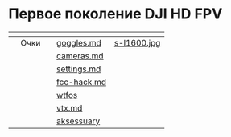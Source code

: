 # Первое поколение DJI HD FPV

<table data-view="cards"><thead><tr><th></th><th></th><th></th><th data-hidden data-card-target data-type="content-ref"></th><th data-hidden data-card-cover data-type="files"></th></tr></thead><tbody><tr><td></td><td>Очки</td><td></td><td><a href="goggles.md">goggles.md</a></td><td><a href="../../.gitbook/assets/s-l1600.jpg">s-l1600.jpg</a></td></tr><tr><td></td><td></td><td></td><td><a href="cameras.md">cameras.md</a></td><td></td></tr><tr><td></td><td></td><td></td><td><a href="settings.md">settings.md</a></td><td></td></tr><tr><td></td><td></td><td></td><td><a href="fcc-hack.md">fcc-hack.md</a></td><td></td></tr><tr><td></td><td></td><td></td><td><a href="wtfos/">wtfos</a></td><td></td></tr><tr><td></td><td></td><td></td><td><a href="vtx.md">vtx.md</a></td><td></td></tr><tr><td></td><td></td><td></td><td><a href="aksessuary/">aksessuary</a></td><td></td></tr></tbody></table>
